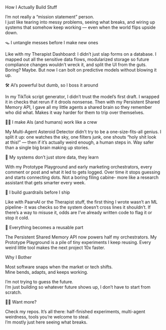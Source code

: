 How I Actually Build Stuff

I’m not really a “mission statement” person.  
I just like tearing into messy problems, seeing what breaks, and wiring up systems that somehow keep working — even when the world flips upside down.

🪤 I untangle messes before I make new ones

Like with my Therapist Dashboard: I didn’t just slap forms on a database. I mapped out all the sensitive data flows, modularized storage so future compliance changes wouldn’t wreck it, and split the UI from the guts. Boring? Maybe. But now I can bolt on predictive models without blowing it up.

🛠 AI’s powerful but dumb, so I boss it around

In my TikTok script generator, I didn’t trust the model’s first draft. I wrapped it in checks that rerun if it drools nonsense. Then with my Persistent Shared Memory API, I gave all my little agents a shared brain so they remember who did what. Makes it way harder for them to trip over themselves.

🤹‍♂️ I make AIs (and humans) work like a crew

My Multi-Agent Asteroid Detector didn’t try to be a one-size-fits-all genius. I split it up: one watches the sky, one filters junk, one shouts “holy shit look at this!” — then if it’s actually weird enough, a human steps in. Way safer than a single big brain making up stories.

🧠 My systems don’t just store data, they learn

With my Prototype Playground and early marketing orchestrators, every comment or post and what it led to gets logged. Over time it stops guessing and starts connecting dots. Not a boring filing cabine-  more like a research assistant that gets smarter every week.

🚧 I build guardrails before I ship

Like with PaarvAI or the Therapist stuff, the first thing I wrote wasn’t an ML pipeline- it was checks so the system doesn’t cross lines it shouldn’t. If there’s a way to misuse it, odds are I’ve already written code to flag it or stop it cold.

🔂 Everything becomes a reusable part

The Persistent Shared Memory API now powers half my orchestrators. My Prototype Playground is a pile of tiny experiments I keep reusing. Every weird little tool makes the next project 10x faster.

Why I Bother

Most software snaps when the market or tech shifts.  
Mine bends, adapts, and keeps working.

I’m not trying to guess the future.  
I’m just building so whatever future shows up, I don’t have to start from scratch.

🧑‍💻 Want more?

Check my repos. It’s all there: half-finished experiments, multi-agent weirdness, tools you’re welcome to steal.  
I’m mostly just here seeing what breaks.
